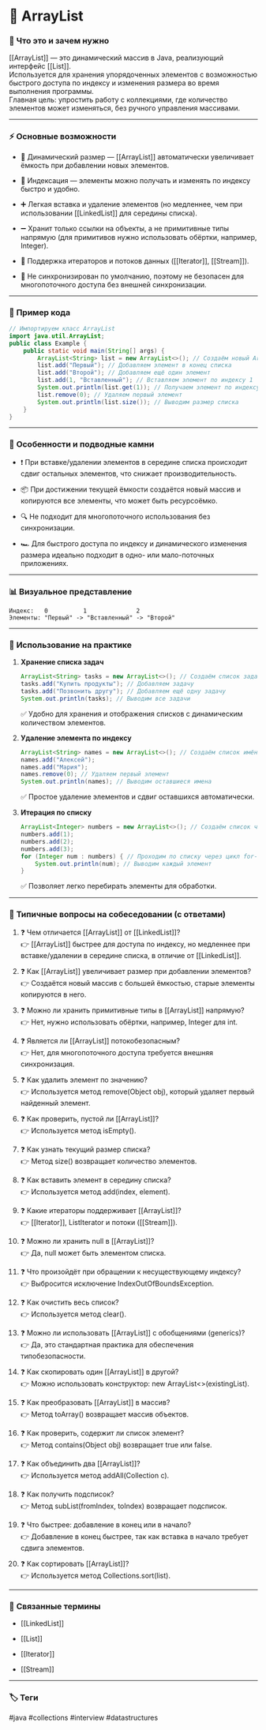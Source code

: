 # 📄 **ArrayList**

### 📝 **Что это и зачем нужно**

[[ArrayList]] — это динамический массив в Java, реализующий интерфейс [[List]].  
Используется для хранения упорядоченных элементов с возможностью быстрого доступа по индексу и изменения размера во время выполнения программы.  
Главная цель: упростить работу с коллекциями, где количество элементов может изменяться, без ручного управления массивами.

---

### ⚡ **Основные возможности**

- 📍 Динамический размер — [[ArrayList]] автоматически увеличивает ёмкость при добавлении новых элементов.
    
- 🔑 Индексация — элементы можно получать и изменять по индексу быстро и удобно.
    
- ➕ Легкая вставка и удаление элементов (но медленнее, чем при использовании [[LinkedList]] для середины списка).
    
- ➖ Хранит только ссылки на объекты, а не примитивные типы напрямую (для примитивов нужно использовать обёртки, например, Integer).
    
- 🔄 Поддержка итераторов и потоков данных ([[Iterator]], [[Stream]]).
    
- 🚫 Не синхронизирован по умолчанию, поэтому не безопасен для многопоточного доступа без внешней синхронизации.
    

---

### 📌 **Пример кода**

```java
// Импортируем класс ArrayList
import java.util.ArrayList; 
public class Example { 
    public static void main(String[] args) { 
        ArrayList<String> list = new ArrayList<>(); // Создаём новый ArrayList
        list.add("Первый"); // Добавляем элемент в конец списка
        list.add("Второй"); // Добавляем ещё один элемент
        list.add(1, "Вставленный"); // Вставляем элемент по индексу 1
        System.out.println(list.get(1)); // Получаем элемент по индексу 1
        list.remove(0); // Удаляем первый элемент
        System.out.println(list.size()); // Выводим размер списка
    }
}
```

---

### 🧠 **Особенности и подводные камни**

- ❗ При вставке/удалении элементов в середине списка происходит сдвиг остальных элементов, что снижает производительность.
    
- 📦 При достижении текущей ёмкости создаётся новый массив и копируются все элементы, что может быть ресурсоёмко.
    
- 🔍 Не подходит для многопоточного использования без синхронизации.
    
- 🏎 Для быстрого доступа по индексу и динамического изменения размера идеально подходит в одно- или мало-поточных приложениях.
    

---

### 📊 **Визуальное представление**

```
Индекс:   0          1              2
Элементы: "Первый" -> "Вставленный" -> "Второй"
```

---

### 💼 **Использование на практике**

1. **Хранение списка задач**
    
    ```java
    ArrayList<String> tasks = new ArrayList<>(); // Создаём список задач
    tasks.add("Купить продукты"); // Добавляем задачу
    tasks.add("Позвонить другу"); // Добавляем ещё одну задачу
    System.out.println(tasks); // Выводим все задачи
    ```
    
    ✅ Удобно для хранения и отображения списков с динамическим количеством элементов.
    
2. **Удаление элемента по индексу**
    
    ```java
    ArrayList<String> names = new ArrayList<>(); // Создаём список имён
    names.add("Алексей"); 
    names.add("Мария"); 
    names.remove(0); // Удаляем первый элемент
    System.out.println(names); // Выводим оставшиеся имена
    ```
    
    ✅ Простое удаление элементов и сдвиг оставшихся автоматически.
    
3. **Итерация по списку**
    
    ```java
    ArrayList<Integer> numbers = new ArrayList<>(); // Создаём список чисел
    numbers.add(1); 
    numbers.add(2); 
    numbers.add(3); 
    for (Integer num : numbers) { // Проходим по списку через цикл for-each
        System.out.println(num); // Выводим каждый элемент
    }
    ```
    
    ✅ Позволяет легко перебирать элементы для обработки.
    

---

### 🎯 **Типичные вопросы на собеседовании (с ответами)**

1. ❓ Чем отличается [[ArrayList]] от [[LinkedList]]?  
    👉 [[ArrayList]] быстрее для доступа по индексу, но медленнее при вставке/удалении в середине списка, в отличие от [[LinkedList]].
    
2. ❓ Как [[ArrayList]] увеличивает размер при добавлении элементов?  
    👉 Создаётся новый массив с большей ёмкостью, старые элементы копируются в него.
    
3. ❓ Можно ли хранить примитивные типы в [[ArrayList]] напрямую?  
    👉 Нет, нужно использовать обёртки, например, Integer для int.
    
4. ❓ Является ли [[ArrayList]] потокобезопасным?  
    👉 Нет, для многопоточного доступа требуется внешняя синхронизация.
    
5. ❓ Как удалить элемент по значению?  
    👉 Используется метод remove(Object obj), который удаляет первый найденный элемент.
    
6. ❓ Как проверить, пустой ли [[ArrayList]]?  
    👉 Используется метод isEmpty().
    
7. ❓ Как узнать текущий размер списка?  
    👉 Метод size() возвращает количество элементов.
    
8. ❓ Как вставить элемент в середину списка?  
    👉 Используется метод add(index, element).
    
9. ❓ Какие итераторы поддерживает [[ArrayList]]?  
    👉 [[Iterator]], ListIterator и потоки ([[Stream]]).
    
10. ❓ Можно ли хранить null в [[ArrayList]]?  
    👉 Да, null может быть элементом списка.
    
11. ❓ Что произойдёт при обращении к несуществующему индексу?  
    👉 Выбросится исключение IndexOutOfBoundsException.
    
12. ❓ Как очистить весь список?  
    👉 Используется метод clear().
    
13. ❓ Можно ли использовать [[ArrayList]] с обобщениями (generics)?  
    👉 Да, это стандартная практика для обеспечения типобезопасности.
    
14. ❓ Как скопировать один [[ArrayList]] в другой?  
    👉 Можно использовать конструктор: new ArrayList<>(existingList).
    
15. ❓ Как преобразовать [[ArrayList]] в массив?  
    👉 Метод toArray() возвращает массив объектов.
    
16. ❓ Как проверить, содержит ли список элемент?  
    👉 Метод contains(Object obj) возвращает true или false.
    
17. ❓ Как объединить два [[ArrayList]]?  
    👉 Используется метод addAll(Collection c).
    
18. ❓ Как получить подсписок?  
    👉 Метод subList(fromIndex, toIndex) возвращает подсписок.
    
19. ❓ Что быстрее: добавление в конец или в начало?  
    👉 Добавление в конец быстрее, так как вставка в начало требует сдвига элементов.
    
20. ❓ Как сортировать [[ArrayList]]?  
    👉 Используется метод Collections.sort(list).
    

---

### 🔗 **Связанные термины**

- [[LinkedList]]
    
- [[List]]
    
- [[Iterator]]
    
- [[Stream]]
    

---

### 🏷 **Теги**

#java #collections #interview #datastructures